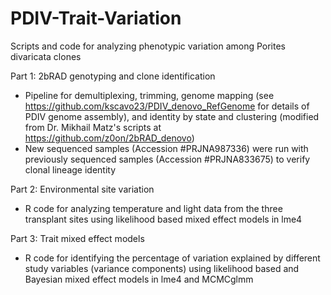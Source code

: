 # PDIV-Trait-Variation

Scripts and code for analyzing phenotypic variation among Porites divaricata clones 

Part 1: 2bRAD genotyping and clone identification
- Pipeline for demultiplexing, trimming, genome mapping (see https://github.com/kscavo23/PDIV_denovo_RefGenome for details of PDIV genome assembly), and identity by state and clustering (modified from Dr. Mikhail Matz's scripts at https://github.com/z0on/2bRAD_denovo)
- New sequenced samples (Accession #PRJNA987336) were run with previously sequenced samples (Accession #PRJNA833675) to verify clonal lineage identity

Part 2: Environmental site variation
- R code for analyzing temperature and light data from the three transplant sites using likelihood based mixed effect models in lme4

Part 3: Trait mixed effect models
- R code for identifying the percentage of variation explained by different study variables (variance components) using likelihood based and Bayesian mixed effect models in lme4 and MCMCglmm
